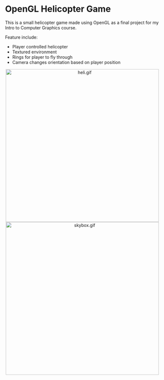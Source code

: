 # OpenGL Helicopter Game

This is a small helicopter game made using OpenGL as a final project for my Intro to Computer Graphics course.

Feature include:

  - Player controlled helicopter
  - Textured environment
  - Rings for player to fly through
  - Camera changes orientation based on player position

<p align="center">
  <img src="Screenshots/heli.gif" width="500" title="heli.gif">
  <img src="Screenshots/skybox.gif" width="500" title="skybox.gif">
</p>
